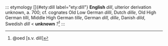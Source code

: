 ::: etymology
[]{#ety:dill label="ety:dill"} **English** *dill*, ulterior derivation
unknown, a. 700; cf. cognates Old Low German *dilli*, Dutch *dille*, Old
High German *tilli*, Middle High German *tille*, German *dill, dille*,
Danish *dild*, Swedish *dill* \< **unknown** *?*[^1]
:::

[^1]: @oed [s.v. dill]
